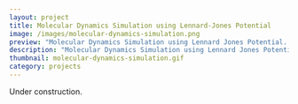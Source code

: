 ```yaml
---
layout: project
title: Molecular Dynamics Simulation using Lennard-Jones Potential
image: /images/molecular-dynamics-simulation.png
preview: "Molecular Dynamics Simulation using Lennard Jones Potential. Simulation code in C++, analysis in Python."
description: "Molecular Dynamics Simulation using Lennard Jones Potential. Simulation code in C++, analysis in Python."
thumbnail: molecular-dynamics-simulation.gif
category: projects
---
```

Under construction.
